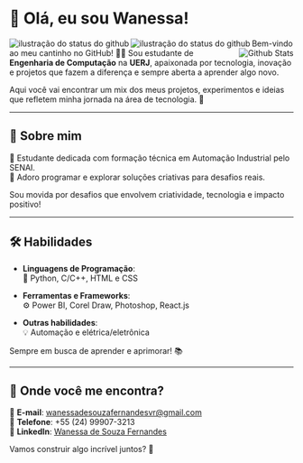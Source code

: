 # 👋 Olá, eu sou Wanessa!  

</a>

<p align="center">
<img align='left' src="https://github-readme-stats.vercel.app/api/top-langs/?username=wanessasfernandes&show_icons=true&title_color=FFFFFF&text_color=FFFFFF&icon_color=FFFFFF&bg_color=0D1017&cache_seconds=2300&hide_border=true" alt="ilustração do status do github">
<img align='left' src="https://github-readme-stats.vercel.app/api?username=wanessasfernandes&show_icons=true&title_color=FFFFFF&text_color=FFFFFF&icon_color=FFFFFF&bg_color=0D1017&cache_seconds=2300&hide_border=true" alt="ilustração do status do github">

<img
        align="right"
        src="https://github-readme-stats.vercel.app/api?username=wanessasfernandes&show_icons=true&title_color=FFFFFF&text_color=FFFFFF&icon_color=FFFFFF&bg_color=0D1017&cache_seconds=2300&hide_border=true"
        src="https://github-readme-stats.vercel.app/api/top-langs/?username=wanessasfernandes&show_icons=true&title_color=FFFFFF&text_color=FFFFFF&icon_color=FFFFFF&bg_color=0D1017&cache_seconds=2300&hide_border=true"
        alt="Github Stats"
      />
</p>






Bem-vindo ao meu cantinho no GitHub! 👩‍💻 Sou estudante de **Engenharia de Computação** na **UERJ**, apaixonada por tecnologia, inovação e projetos que fazem a diferença e sempre aberta a aprender algo novo.  

Aqui você vai encontrar um mix dos meus projetos, experimentos e ideias que refletem minha jornada na área de tecnologia. 🌟  

---

## 🚀 Sobre mim  

🔹 Estudante dedicada com formação técnica em Automação Industrial pelo SENAI.  
🔹 Adoro programar e explorar soluções criativas para desafios reais.  

Sou movida por desafios que envolvem criatividade, tecnologia e impacto positivo!  

---

## 🛠️ Habilidades  

- **Linguagens de Programação**:  
  🐍 Python, C/C++, HTML e CSS  

- **Ferramentas e Frameworks**:  
  ⚙️ Power BI, Corel Draw, Photoshop, React.js  

- **Outras habilidades**:  
  💡 Automação e elétrica/eletrônica 

Sempre em busca de aprender e aprimorar! 📚  

---

## 🎯 Onde você me encontra?  

📧 **E-mail**: [wanessadesouzafernandesvr@gmail.com](mailto:wanessadesouzafernandesvr@gmail.com)  
📱 **Telefone**: +55 (24) 99907-3213  
🔗 **LinkedIn**: [Wanessa de Souza Fernandes](http://www.linkedin.com/in/wanessa-fernandes-04500b258)  

Vamos construir algo incrível juntos? 🚀  

